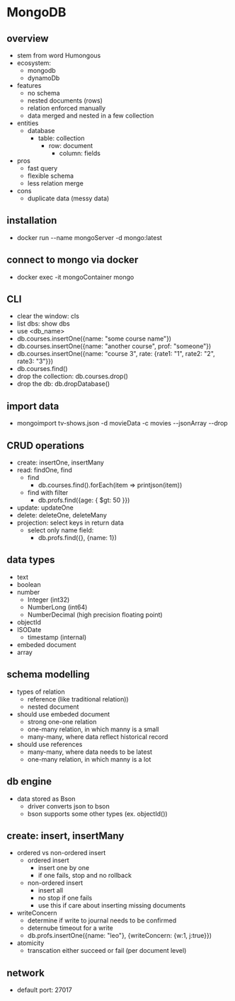 # MongoDB

## overview
- stem from word Humongous
- ecosystem:
  - mongodb
  - dynamoDb
- features
  - no schema
  - nested documents (rows)
  - relation enforced manually
  - data merged and nested in a few collection
- entities
  - database
    - table: collection
      - row: document
        - column: fields
- pros 
  - fast query
  - flexible schema
  - less relation merge
- cons
  - duplicate data (messy data)

## installation
- docker run --name mongoServer -d mongo:latest

## connect to mongo via docker
- docker exec -it mongoContainer mongo

## CLI
- clear the window: cls
- list dbs: show dbs
- use <db_name>
- db.courses.insertOne({name: "some course name"})
- db.courses.insertOne({name: "another course", prof: "someone"})
- db.courses.insertOne({name: "course 3", rate: {rate1: "1", rate2: "2", rate3: "3"}})
- db.courses.find()
- drop the collection: db.courses.drop()
- drop the db: db.dropDatabase()

## import data
- mongoimport tv-shows.json -d movieData -c movies --jsonArray --drop

## CRUD operations
- create: insertOne, insertMany
- read: findOne, find
  - find
    - db.courses.find().forEach(item => printjson(item))
  - find with filter
    - db.profs.find({age: { $gt: 50 }})
- update: updateOne
- delete: deleteOne, deleteMany
- projection: select keys in return data
  - select only name field: 
    - db.profs.find({}, {name: 1})

## data types
- text
- boolean
- number
  - Integer (int32)
  - NumberLong (int64)
  - NumberDecimal (high precision floating point)
- objectId
- ISODate
   - timestamp (internal)
- embeded document
- array

## schema modelling
- types of relation
  - reference (like traditional relation))
  - nested document
- should use embeded document
  - strong one-one relation
  - one-many relation, in which manny is a small
  - many-many, where data reflect historical record
- should use references
  - many-many, where data needs to be latest
  - one-many relation, in which manny is a lot

## db engine
- data stored as Bson
  - driver converts json to bson
  - bson supports some other types (ex. objectId())  

## create: insert, insertMany
- ordered vs non-ordered insert
  - ordered insert
    - insert one by one
    - if one fails, stop and no rollback
  - non-ordered insert
    - insert all
    - no stop if one fails
    - use this if care about inserting missing documents
- writeConcern
  - determine if write to journal needs to be confirmed
  - deternube timeout for a write
  - db.profs.insertOne({name: "leo"}, {writeConcern: {w:1, j:true}})
- atomicity
  - transcation either succeed or fail (per document level)

## network
- default port: 27017